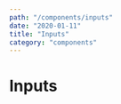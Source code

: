 ```yaml
---
path: "/components/inputs"
date: "2020-01-11"
title: "Inputs"
category: "components"
---
```


# Inputs
